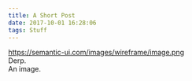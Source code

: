 ```yaml
---
title: A Short Post
date: 2017-10-01 16:28:06
tags: Stuff
---
```

https://semantic-ui.com/images/wireframe/image.png
<br> Derp. <br> An image.
